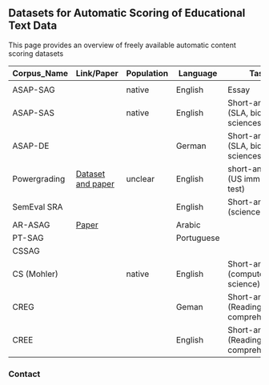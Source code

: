 ## Datasets for Automatic Scoring of Educational Text Data

This page provides an overview of freely available automatic content scoring datasets



| Corpus_Name | Link/Paper | Population | Language | Task | Modality | prompts | answers |
|-------------|-----------|------------|----------|------|----------|--------:|--------:|
|  |  |  |  |  |  |  |  |
| ASAP-SAG |  | native | English | Essay |  | 10 | 33320 |
| ASAP-SAS |  | native | English | Short-answers (SLA, biology, sciences) |  |  |  |
| ASAP-DE |  |  | German | Short-answers (SLA, biology, sciences) |  | 3 | 903 |
| Powergrading | [Dataset and paper](https://www.microsoft.com/en-us/research/wp-content/uploads/2013/10/powergrading_TACL_Basu_Jacobs_Vanderwende.pdf) | unclear | English | short-answers (US immigration test) |  | 10 | 6980 |
| SemEval SRA |  |  | English | Short-answers (sciences) |  | 182 | 5239 |
| AR-ASAG | [Paper](https://www.aclweb.org/anthology/2020.lrec-1.321.pdf) |  | Arabic |  |  |  |  |
| PT-SAG |  |  | Portuguese |  |  | 15 | 3675 |
| CSSAG |  |  |  |  |  | 31 | 1840 |
| CS (Mohler) |  | native | English | Short-answers (computer science) |  | 21 | 630 |
| CREG |  |  | Geman | Short-answers (Reading comprehension) |  | 177 | 1032 |
| CREE |  |  | English | Short-answers (Reading comprehension) |  | 62 | 566 |
	






### Contact



